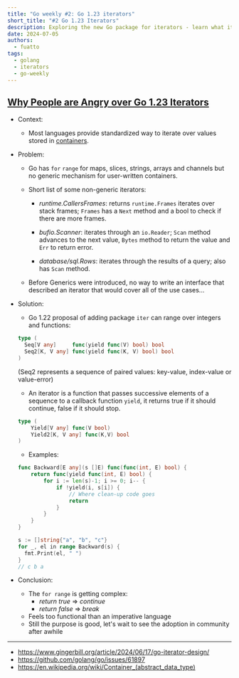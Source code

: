 ```yaml
---
title: "Go weekly #2: Go 1.23 iterators"
short_title: "#2 Go 1.23 Iterators"
description: Exploring the new Go package for iterators - learn what it is, what the controversy is about, and how to use it.
date: 2024-07-05
authors:
  - fuatto
tags:
  - golang
  - iterators
  - go-weekly
---
```


## [Why People are Angry over Go 1.23 Iterators](https://www.gingerbill.org/article/2024/06/17/go-iterator-design/)

- Context:
  - Most languages provide standardized way to iterate over values stored in [containers](https://en.wikipedia.org/wiki/Container_(abstract_data_type)).
- Problem:

  - Go has `for` `range` for maps, slices, strings, arrays and channels but no generic mechanism for user-written containers.

  - Short list of some non-generic iterators:

    - _runtime.CallersFrames_: returns `runtime.Frames` iterates over stack frames; `Frames` has a `Next` method and a bool to check if there are more frames.

    - _bufio.Scanner_: iterates through an `io.Reader`; `Scan` method advances to the next value, `Bytes` method to return the value and `Err` to return error.

    - _database/sql.Rows_: iterates through the results of a query; also has `Scan` method.

  - Before Generics were introduced, no way to write an interface that described an iterator that would cover all of the use cases...

- Solution:

  - Go 1.22 proposal of adding package `iter` can range over integers and functions:

  ```go
  type (
    Seq[V any]     func(yield func(V) bool) bool
    Seq2[K, V any] func(yield func(K, V) bool) bool
  )
  ```

  (Seq2 represents a sequence of paired values: key-value, index-value or value-error)

  - An iterator is a function that passes successive elements of a sequence to a callback function `yield`, it returns true if it should continue, false if it should stop.

  ```go
  type (
      Yield[V any] func(V bool)
      Yield2[K, V any] func(K,V) bool
  )
  ```

  - Examples:

  ```go
  func Backward[E any](s []E) func(func(int, E) bool) {
      return func(yield func(int, E) bool) {
          for i := len(s)-1; i >= 0; i-- {
              if !yield(i, s[i]) {
                  // Where clean-up code goes
                  return
              }
          }
      }
  }

  s := []string{"a", "b", "c"}
  for _, el in range Backward(s) {
    fmt.Print(el, " ")
  }
  // c b a
  ```

- Conclusion:
  - The `for range` is getting complex:
    - _return true_ => _continue_
    - _return false_ => _break_
  - Feels too functional than an imperative language
  - Still the purpose is good, let's wait to see the adoption in community after awhile

---

- https://www.gingerbill.org/article/2024/06/17/go-iterator-design/
- https://github.com/golang/go/issues/61897
- https://en.wikipedia.org/wiki/Container_(abstract_data_type)
